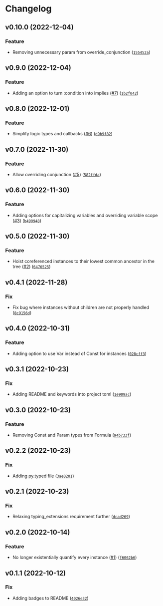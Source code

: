 # Changelog

<!--next-version-placeholder-->

## v0.10.0 (2022-12-04)
### Feature
* Removing unnecessary param from override_conjunction ([`155452a`](https://github.com/chanind/amr-logic-converter/commit/155452a0c1df1bd4f461a3c0e1d49fd1d1e6aacd))

## v0.9.0 (2022-12-04)
### Feature
* Adding an option to turn :condition into implies ([#7](https://github.com/chanind/amr-logic-converter/issues/7)) ([`1b2f042`](https://github.com/chanind/amr-logic-converter/commit/1b2f0425a34a26828e7adf2f48df8c33eb42180e))

## v0.8.0 (2022-12-01)
### Feature
* Simplify logic types and callbacks ([#6](https://github.com/chanind/amr-logic-converter/issues/6)) ([`d9b9f82`](https://github.com/chanind/amr-logic-converter/commit/d9b9f822da5fe681ac50ae0ca9f8fbcc942a81ae))

## v0.7.0 (2022-11-30)
### Feature
* Allow overriding conjunction ([#5](https://github.com/chanind/amr-logic-converter/issues/5)) ([`582ffda`](https://github.com/chanind/amr-logic-converter/commit/582ffdadabb3774ac41d9e1234e26fb9f8f3dab1))

## v0.6.0 (2022-11-30)
### Feature
* Adding options for capitalizing variables and overriding variable scope ([#3](https://github.com/chanind/amr-logic-converter/issues/3)) ([`b490948`](https://github.com/chanind/amr-logic-converter/commit/b49094878df6f696de9a7e4c5ffff30164435e1c))

## v0.5.0 (2022-11-30)
### Feature
* Hoist coreferenced instances to their lowest common ancestor in the tree ([#2](https://github.com/chanind/amr-logic-converter/issues/2)) ([`6476525`](https://github.com/chanind/amr-logic-converter/commit/64765255b042e27ad9d89c9aaea046e502e58fbf))

## v0.4.1 (2022-11-28)
### Fix
* Fix bug where instances without children are not properly handled ([`8c9156d`](https://github.com/chanind/amr-logic-converter/commit/8c9156d80d49742c6d851b3e3885735c5b69e7e6))

## v0.4.0 (2022-10-31)
### Feature
* Adding option to use Var instead of Const for instances ([`028cff3`](https://github.com/chanind/amr-logic-converter/commit/028cff33284e233126be0c372c24d04a335f42eb))

## v0.3.1 (2022-10-23)
### Fix
* Adding README and keywords into project toml ([`1e909ac`](https://github.com/chanind/amr-logic-converter/commit/1e909ac155ba89b14566eee6fe8ce040e7c64366))

## v0.3.0 (2022-10-23)
### Feature
* Removing Const and Param types from Formula ([`94b733f`](https://github.com/chanind/amr-logic-converter/commit/94b733f5b8dfa9e5098049cdfe08461bed697421))

## v0.2.2 (2022-10-23)
### Fix
* Adding py.typed file ([`3ae0201`](https://github.com/chanind/amr-logic-converter/commit/3ae0201bbf67e5db0692b9101bc7aa9e74525d07))

## v0.2.1 (2022-10-23)
### Fix
* Relaxing typing_extensions requirement further ([`dcad269`](https://github.com/chanind/amr-logic-converter/commit/dcad269b8495bf3287f0fff0fa26f3806114635b))

## v0.2.0 (2022-10-14)
### Feature
* No longer existentially quantify every instance ([#1](https://github.com/chanind/amr-logic-converter/issues/1)) ([`f6062b6`](https://github.com/chanind/amr-logic-converter/commit/f6062b6cd5fa1824ec7d15d445c2d2228c118a9b))

## v0.1.1 (2022-10-12)
### Fix
* Adding badges to README ([`4026e32`](https://github.com/chanind/amr-logic-converter/commit/4026e32e063d8f8774c293a2e752ffcff4a40560))
